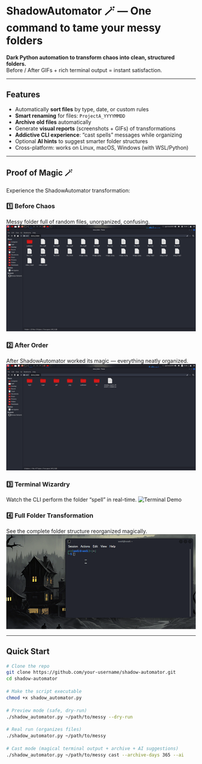 # ShadowAutomator 🪄 — One command to tame your messy folders

**Dark Python automation to transform chaos into clean, structured folders.**  
Before / After GIFs + rich terminal output = instant satisfaction.

---

## Features

- Automatically **sort files** by type, date, or custom rules
- **Smart renaming** for files: `ProjectA_YYYYMMDD`
- **Archive old files** automatically
- Generate **visual reports** (screenshots + GIFs) of transformations
- **Addictive CLI experience**: “cast spells” messages while organizing
- Optional **AI hints** to suggest smarter folder structures
- Cross-platform: works on Linux, macOS, Windows (with WSL/Python)

---

## Proof of Magic 🪄

Experience the ShadowAutomator transformation:

### 1️⃣ Before Chaos
Messy folder full of random files, unorganized, confusing.
![Before Demo](demo_evidence/screenshots/before.png)

### 2️⃣ After Order
After ShadowAutomator worked its magic — everything neatly organized.
![After Demo](demo_evidence/screenshots/after.png)

### 3️⃣ Terminal Wizardry
Watch the CLI perform the folder “spell” in real-time.
![Terminal Demo](demo_evidence/gifs/terminal-demo.gif)

### 4️⃣ Full Folder Transformation
See the complete folder structure reorganized magically.
![Folder Transformation Demo](demo_evidence/gifs/shadow-demo.gif)

---

## Quick Start

```bash
# Clone the repo
git clone https://github.com/your-username/shadow-automator.git
cd shadow-automator

# Make the script executable
chmod +x shadow_automator.py

# Preview mode (safe, dry-run)
./shadow_automator.py ~/path/to/messy --dry-run

# Real run (organizes files)
./shadow_automator.py ~/path/to/messy

# Cast mode (magical terminal output + archive + AI suggestions)
./shadow_automator.py ~/path/to/messy cast --archive-days 365 --ai
